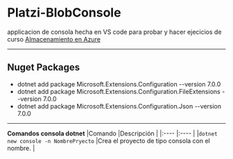 
# Platzi-BlobConsole

applicacion de consola hecha en VS code para probar y hacer ejecicios de curso [Almacenamiento en Azure](https://platzi.com/cursos/almacenamiento-azure/)



----
## Nuget Packages

* dotnet add package Microsoft.Extensions.Configuration --version 7.0.0
* dotnet add package Microsoft.Extensions.Configuration.FileExtensions --version 7.0.0
* dotnet add package Microsoft.Extensions.Configuration.Json --version 7.0.0

----
**Comandos consola dotnet**
|Comando |Descripción |
|:---- |:---- |
|`dotnet new console -n NombrePryecto` |Crea el proyecto de tipo consola con el nombre. |


